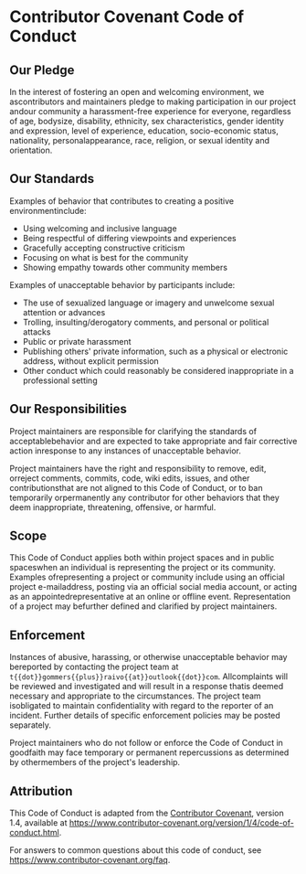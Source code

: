 # Contributor Covenant Code of Conduct

## Our Pledge

In the interest of fostering an open and welcoming environment, we ascontributors and maintainers pledge to making participation in our project andour community a harassment-free experience for everyone, regardless of age, bodysize, disability, ethnicity, sex characteristics, gender identity and expression, level of experience, education, socio-economic status, nationality, personalappearance, race, religion, or sexual identity and orientation.

## Our Standards

Examples of behavior that contributes to creating a positive environmentinclude:
* Using welcoming and inclusive language
* Being respectful of differing viewpoints and experiences
* Gracefully accepting constructive criticism
* Focusing on what is best for the community
* Showing empathy towards other community members

Examples of unacceptable behavior by participants include:
* The use of sexualized language or imagery and unwelcome sexual attention or advances
* Trolling, insulting/derogatory comments, and personal or political attacks
* Public or private harassment
* Publishing others' private information, such as a physical or electronic address, without explicit permission
* Other conduct which could reasonably be considered inappropriate in a professional setting

## Our Responsibilities
Project maintainers are responsible for clarifying the standards of acceptablebehavior and are expected to take appropriate and fair corrective action inresponse to any instances of unacceptable behavior.

Project maintainers have the right and responsibility to remove, edit, orreject comments, commits, code, wiki edits, issues, and other contributionsthat are not aligned to this Code of Conduct, or to ban temporarily orpermanently any contributor for other behaviors that they deem inappropriate, threatening, offensive, or harmful.

## Scope
This Code of Conduct applies both within project spaces and in public spaceswhen an individual is representing the project or its community. Examples ofrepresenting a project or community include using an official project e-mailaddress, posting via an official social media account, or acting as an appointedrepresentative at an online or offline event. Representation of a project may befurther defined and clarified by project maintainers.

## Enforcement
Instances of abusive, harassing, or otherwise unacceptable behavior may bereported by contacting the project team at `t{{dot}}gommers{{plus}}raivo{{at}}outlook{{dot}}com`. Allcomplaints will be reviewed and investigated and will result in a response thatis deemed necessary and appropriate to the circumstances. The project team isobligated to maintain confidentiality with regard to the reporter of an incident. Further details of specific enforcement policies may be posted separately.

Project maintainers who do not follow or enforce the Code of Conduct in goodfaith may face temporary or permanent repercussions as determined by othermembers of the project's leadership.

## Attribution
This Code of Conduct is adapted from the [Contributor Covenant](https://www.contributor-covenant.org), version 1.4, available at https://www.contributor-covenant.org/version/1/4/code-of-conduct.html.

For answers to common questions about this code of conduct, see https://www.contributor-covenant.org/faq.